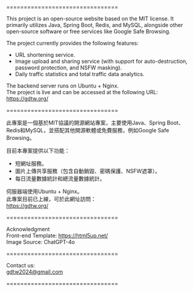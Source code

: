 ================================

This project is an open-source website based on the MIT license. 
It primarily utilizes Java, Spring Boot, Redis, and MySQL, alongside other open-source software or free services like Google Safe Browsing.

The project currently provides the following features: 
- URL shortening service. 
- Image upload and sharing service (with support for auto-destruction, password protection, and NSFW masking).
- Daily traffic statistics and total traffic data analytics.

The backend server runs on Ubuntu + Nginx.  
The project is live and can be accessed at the following URL:     
https://gdtw.org/ 

================================
 
此專案是一個基於MIT協議的開源網站專案，主要使用Java、Spring Boot、Redis和MySQL，並搭配其他開源軟體或免費服務，例如Google Safe Browsing。 

目前本專案提供以下功能： 
- 短網址服務。 
- 圖片上傳共享服務（包含自動銷毀、密碼保護、NSFW遮罩）。 
- 每日流量數據統計和總流量數據統計。 

伺服器端使用Ubuntu + Nginx。  
此專案目前已上線，可於此網址訪問：    
https://gdtw.org/ 

================================

Acknowledgment  
Front-end Template: https://html5up.net/  
Image Source: ChatGPT-4o

================================

Contact us:    
gdtw2024@gmail.com 

================================
